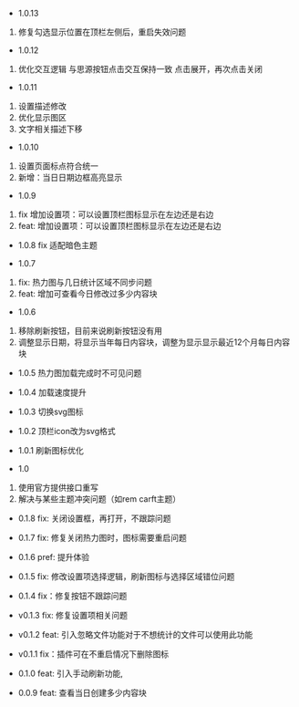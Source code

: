 - 1.0.13

1. 修复勾选显示位置在顶栏左侧后，重启失效问题

- 1.0.12

1. 优化交互逻辑 与思源按钮点击交互保持一致 点击展开，再次点击关闭

- 1.0.11

1. 设置描述修改
2. 优化显示图区
3. 文字相关描述下移

- 1.0.10

1. 设置页面标点符合统一
2. 新增：当日日期边框高亮显示

- 1.0.9

1. fix 增加设置项：可以设置顶栏图标显示在左边还是右边
2. feat: 增加设置项：可以设置顶栏图标显示在左边还是右边

- 1.0.8 fix 适配暗色主题

- 1.0.7

1. fix: 热力图与几日统计区域不同步问题
2. feat: 增加可查看今日修改过多少内容块

- 1.0.6

1. 移除刷新按钮，目前来说刷新按钮没有用
2. 调整显示日期，将显示当年每日内容块，调整为显示显示最近12个月每日内容块

- 1.0.5 热力图加载完成时不可见问题

- 1.0.4 加载速度提升

- 1.0.3 切换svg图标

- 1.0.2 顶栏icon改为svg格式

- 1.0.1 刷新图标优化

- 1.0

1. 使用官方提供接口重写
2. 解决与某些主题冲突问题（如rem carft主题）

- 0.1.8 fix: 关闭设置框，再打开，不跟踪问题

- 0.1.7 fix: 修复关闭热力图时，图标需要重启问题

- 0.1.6 pref: 提升体验

- 0.1.5 fix: 修改设置项选择逻辑，刷新图标与选择区域错位问题

- 0.1.4 fix：修复按钮不跟踪问题

- v0.1.3 fix: 修复设置项相关问题

- v0.1.2 feat: 引入忽略文件功能对于不想统计的文件可以使用此功能

- v0.1.1 fix：插件可在不重启情况下删除图标

- 0.1.0 feat: 引入手动刷新功能,

- 0.0.9 feat: 查看当日创建多少内容块

